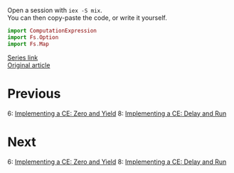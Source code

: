 Open a session with `iex -S mix`.  
You can then copy-paste the code, or write it yourself.  

```elixir
import ComputationExpression
import Fs.Option
import Fs.Map
```

[Series link](README.md)  
[Original article](https://fsharpforfunandprofit.com/posts/computation-expressions-builder-part2/)

# Previous

6: [Implementing a CE: Zero and Yield](06-implementing-a-ce-zero-and-yield.md)
8: [Implementing a CE: Delay and Run](08-implementing-a-ce-delay-and-run.md)

# Next

6: [Implementing a CE: Zero and Yield](06-implementing-a-ce-zero-and-yield.md)
8: [Implementing a CE: Delay and Run](08-implementing-a-ce-delay-and-run.md)
